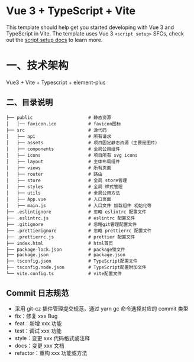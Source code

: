# Vue 3 + TypeScript + Vite

This template should help get you started developing with Vue 3 and TypeScript in Vite. The template uses Vue 3 `<script setup>` SFCs, check out the [script setup docs](https://v3.vuejs.org/api/sfc-script-setup.html#sfc-script-setup) to learn more.

# 一、技术架构

Vue3 + Vite + Typescript + element-plus

## 二、目录说明

```
├── public                     # 静态资源
│   │── favicon.ico            # favicon图标
├── src                        # 源代码
│   ├── api                    # 所有请求
│   ├── assets                 # 项目固定静态资源（主要是图片）
│   ├── components             # 全局公用组件
│   ├── icons                  # 项目所有 svg icons
│   ├── layout                 # 主体布局组件
│   ├── views                  # 所有页面
│   ├── router                 # 路由
│   ├── store                  # 全局 store管理
│   ├── styles                 # 全局 样式管理
│   ├── utils                  # 全局公用方法
│   ├── App.vue                # 入口页面
│   ├── main.js                # 入口文件 加载组件 初始化等
├── .eslintignore              # 忽略 eslintrc 配置文件
├── .eslintrc.js               # eslintrc 配置文件
├── .gitignore                 # 忽略git管理配置文件
├── .prettierignore            # 忽略 prettierrc 配置文件
├── .prettierrc.js             # prettier 配置文件
├── index.html                 # html首页
├── package-lock.json          # package锁文件
├── package.json               # package.json
├── tsconfig.json              # TypeScript配置文件
├── tsconfig.node.json         # TypeScript配置附加文件
└── vite.config.ts             # vite配置文件
```

## Commit 日志规范

- 采用 git-cz 插件管理提交规范，通过 yarn gc 命令选择对应的 commit 类型
- fix：修复 xxx Bug
- feat：新增 xxx 功能
- test：调试 xxx 功能
- style：变更 xxx 代码格式或注释
- docs：变更 xxx 文档
- refactor：重构 xxx 功能或方法

```

```
